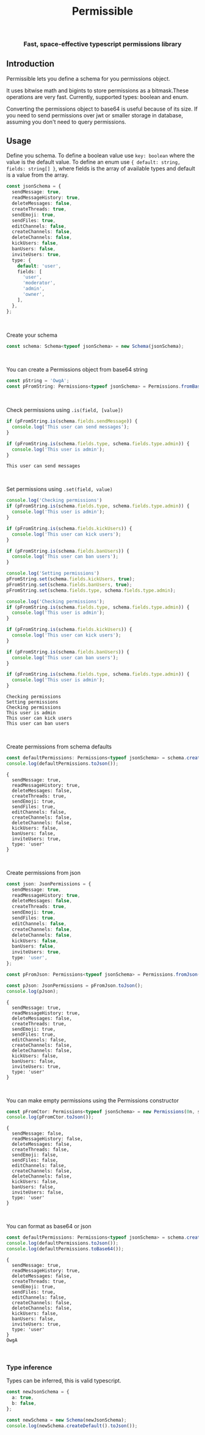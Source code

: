 <div align="center">
    <h1>Permissible</h1>
    <br/>
    <h3>Fast, space-effective typescript permissions library</h3>
</div>

## Introduction

Permissible lets you define a schema for you permissions object.

It uses bitwise math and bigints to store permissions as a bitmask.These operations are very fast.
Currently, supported types: boolean and enum.

Converting the permissions object to base64 is useful because of its size. If you need to send permissions over jwt or smaller storage in database, assuming you don't need to query permissions. 

## Usage

Define you schema. To define a boolean value use `key: boolean` where the value is the default value. 
To define an enum use `{ default: string, fields: string[] }`, where fields is the array of available types and default is a value from the array.

```typescript
const jsonSchema = {
  sendMessage: true,
  readMessageHistory: true,
  deleteMessages: false,
  createThreads: true,
  sendEmoji: true,
  sendFiles: true,
  editChannels: false,
  createChannels: false,
  deleteChannels: false,
  kickUsers: false,
  banUsers: false,
  inviteUsers: true,
  type: {
    default: 'user',
    fields: [
      'user',
      'moderator',
      'admin',
      'owner',
    ],
  },
};
```
<br/>

Create your schema
```typescript
const schema: Schema<typeof jsonSchema> = new Schema(jsonSchema);
```
<br/>

You can create a Permissions object from base64 string
```typescript
const pString = 'OwgA';
const pFromString: Permissions<typeof jsonSchema> = Permissions.fromBase64(pString, schema);
```
<br/>

Check permissions using `.is(field, [value])`
```typescript
if (pFromString.is(schema.fields.sendMessage)) {
  console.log('This user can send messages');
}

if (pFromString.is(schema.fields.type, schema.fields.type.admin)) {
  console.log('This user is admin');
}
```
```text
This user can send messages
```
<br/>

Set permissions using `.set(field, value)`
```typescript
console.log('Checking permissions')
if (pFromString.is(schema.fields.type, schema.fields.type.admin)) {
  console.log('This user is admin');
}

if (pFromString.is(schema.fields.kickUsers)) {
  console.log('This user can kick users');
}

if (pFromString.is(schema.fields.banUsers)) {
  console.log('This user can ban users');
}

console.log('Setting permissions')
pFromString.set(schema.fields.kickUsers, true);
pFromString.set(schema.fields.banUsers, true);
pFromString.set(schema.fields.type, schema.fields.type.admin);

console.log('Checking permissions');
if (pFromString.is(schema.fields.type, schema.fields.type.admin)) {
  console.log('This user is admin');
}

if (pFromString.is(schema.fields.kickUsers)) {
  console.log('This user can kick users');
}

if (pFromString.is(schema.fields.banUsers)) {
  console.log('This user can ban users');
}

if (pFromString.is(schema.fields.type, schema.fields.type.admin)) {
  console.log('This user is admin');
}
```
```text
Checking permissions
Setting permissions
Checking permissions
This user is admin
This user can kick users
This user can ban users
```
<br/>

Create permissions from schema defaults
```typescript
const defaultPermissions: Permissions<typeof jsonSchema> = schema.createDefault();
console.log(defaultPermissions.toJson());
```
```text
{
  sendMessage: true,
  readMessageHistory: true,
  deleteMessages: false,
  createThreads: true,
  sendEmoji: true,
  sendFiles: true,
  editChannels: false,
  createChannels: false,
  deleteChannels: false,
  kickUsers: false,
  banUsers: false,
  inviteUsers: true,
  type: 'user'
}
```
<br/>

Create permissions from json
```typescript
const json: JsonPermissions = {
  sendMessage: true,
  readMessageHistory: true,
  deleteMessages: false,
  createThreads: true,
  sendEmoji: true,
  sendFiles: true,
  editChannels: false,
  createChannels: false,
  deleteChannels: false,
  kickUsers: false,
  banUsers: false,
  inviteUsers: true,
  type: 'user',
};

const pFromJson: Permissions<typeof jsonSchema> = Permissions.fromJson(json, schema);

const pJson: JsonPermissions = pFromJson.toJson();
console.log(pJson);
```
```text
{
  sendMessage: true,
  readMessageHistory: true,
  deleteMessages: false,
  createThreads: true,
  sendEmoji: true,
  sendFiles: true,
  editChannels: false,
  createChannels: false,
  deleteChannels: false,
  kickUsers: false,
  banUsers: false,
  inviteUsers: true,
  type: 'user'
}
```
<br/>

You can make empty permissions using the Permissions constructor
```typescript
const pFromCtor: Permissions<typeof jsonSchema> = new Permissions(0n, schema);
console.log(pFromCtor.toJson());
```
```text
{
  sendMessage: false,
  readMessageHistory: false,
  deleteMessages: false,
  createThreads: false,
  sendEmoji: false,
  sendFiles: false,
  editChannels: false,
  createChannels: false,
  deleteChannels: false,
  kickUsers: false,
  banUsers: false,
  inviteUsers: false,
  type: 'user'
}
```
<br/>

You can format as base64 or json
```typescript
const defaultPermissions: Permissions<typeof jsonSchema> = schema.createDefault();
console.log(defaultPermissions.toJson());
console.log(defaultPermissions.toBase64());
```
```text
{
  sendMessage: true,
  readMessageHistory: true,
  deleteMessages: false,
  createThreads: true,
  sendEmoji: true,
  sendFiles: true,
  editChannels: false,
  createChannels: false,
  deleteChannels: false,
  kickUsers: false,
  banUsers: false,
  inviteUsers: true,
  type: 'user'
}
OwgA
```
<br/>

### Type inference
Types can be inferred, this is valid typescript.

```typescript
const newJsonSchema = {
  a: true,
  b: false,
};

const newSchema = new Schema(newJsonSchema);
console.log(newSchema.createDefault().toJson());
```

